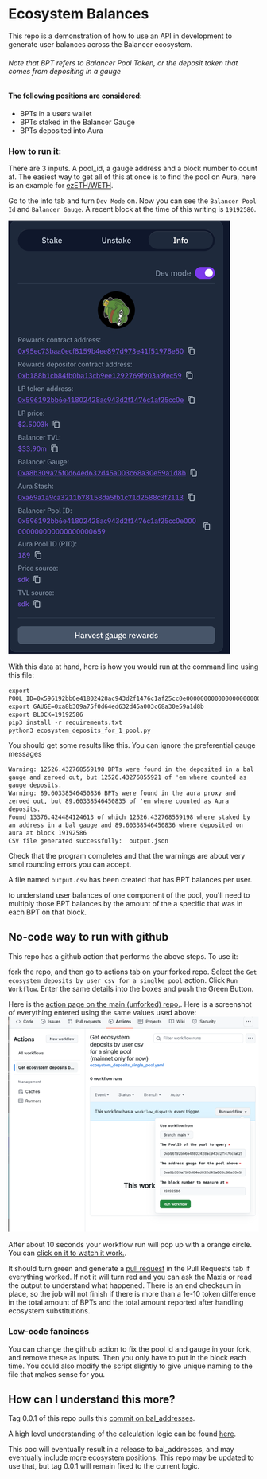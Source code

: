 # Ecosystem Balances 
This repo is a demonstration of how to use an API in development to generate user balances across the Balancer ecosystem.
###### Note that BPT refers to Balancer Pool Token, or the deposit token that comes from depositing in a gauge

#### The following positions are considered:

- BPTs in a users wallet
- BPTs staked in the Balancer Gauge
- BPTs deposited into Aura

### How to run it:
There are 3 inputs.  A pool_id, a gauge address and a block number to count at.  The easiest way to get all of this at once is to find the pool on Aura, here is an example for [ezETH/WETH](https://app.aura.finance/#/1/pool/189).

Go to the info tab and turn `Dev Mode` on.  Now you can see the `Balancer Pool Id` and `Balancer Gauge`.  A recent block at the time of this writing is `19192586`.


![img.png](images/img.png)


With this data at hand, here is how you would run at the command line using this file:
```shell
export POOL_ID=0x596192bb6e41802428ac943d2f1476c1af25cc0e000000000000000000000659
export GAUGE=0xa8b309a75f0d64ed632d45a003c68a30e59a1d8b
export BLOCK=19192586
pip3 install -r requirements.txt
python3 ecosystem_deposits_for_1_pool.py
```

You should get some results like this.  You can ignore the preferential gauge messages

```shell
Warning: 12526.432768559198 BPTs were found in the deposited in a bal gauge and zeroed out, but 12526.43276855921 of 'em where counted as gauge deposits.
Warning: 89.60338546450836 BPTs were found in the aura proxy and zeroed out, but 89.60338546450835 of 'em where counted as Aura deposits.
Found 13376.424484124613 of which 12526.432768559198 where staked by an address in a bal gauge and 89.60338546450836 where deposited on aura at block 19192586
CSV file generated successfully:  output.json
```

Check that the program completes and that the warnings are about very smol rounding errors you can accept.

A file named `output.csv` has been created that has BPT balances per user.  

to understand user balances of one component of the pool, you'll need to multiply those BPT balances by the amount of the a specific that was in each BPT on that block.

## No-code way to run with github
This repo has a github action that performs the  above steps.  To use it:

fork the repo, and then go to actions tab on your forked repo.  Select the `Get ecosystem deposits by user csv for a singlke pool` action.  Click `Run Workflow`.  Enter the same details into the boxes and push the Green Button.

Here is the [action page on the main (unforked) repo.](https://github.com/BalancerMaxis/ecosystem_balances_example/actions). 
Here is a screenshot of everything entered using the same values used above:
![img_1.png](images/img_1.png)

After about 10 seconds your workflow run will pop up with a orange circle.  You can [click on it to watch it work.](https://github.com/BalancerMaxis/ecosystem_balances_example/actions/runs/7849042795).

It should turn green and generate a [pull request](https://github.com/BalancerMaxis/ecosystem_balances_example/pull/1/files) in the Pull Requests tab if everything worked.  If not it will turn red and you can ask the Maxis or read the output to understand what happened.  There is an end checksum in place, so the job will not finish if there is more than a 1e-10 token difference in the total amount of BPTs and the total amount reported after handling ecosystem substitutions.

### Low-code fanciness
You can change the github action to fix the pool id and gauge in your fork, and remove these as inputs.  Then you only have to put in the block each time.  You could also modify the script slightly to give unique naming to the file that makes sense for you.

## How can I understand this more?
Tag 0.0.1 of this repo pulls this [commit on bal_addresses](https://github.com/BalancerMaxis/bal_addresses/tree/2c7028c745b4a220906ed1b3bb493fa7ba32851d).

A high level understanding of the calculation logic can be found [here](https://github.com/BalancerMaxis/bal_addresses/blob/2c7028c745b4a220906ed1b3bb493fa7ba32851d/bal_addresses/ecosystem_apis.py#L26).

This poc will eventually result in a release to bal_addresses, and may eventually include more ecosystem positions.  This repo may be updated to use that, but tag 0.0.1 will remain fixed to the current logic.
